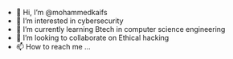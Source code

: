 - 👋 Hi, I’m @mohammedkaifs
- 👀 I’m interested in cybersecurity
- 🌱 I’m currently learning Btech in computer science engineering
- 💞️ I’m looking to collaborate on Ethical hacking
- 📫 How to reach me ...

<!---
mohammedkaifs/mohammedkaifs is a ✨ special ✨ repository because its `README.md` (this file) appears on your GitHub profile.
You can click the Preview link to take a look at your changes.
--->
